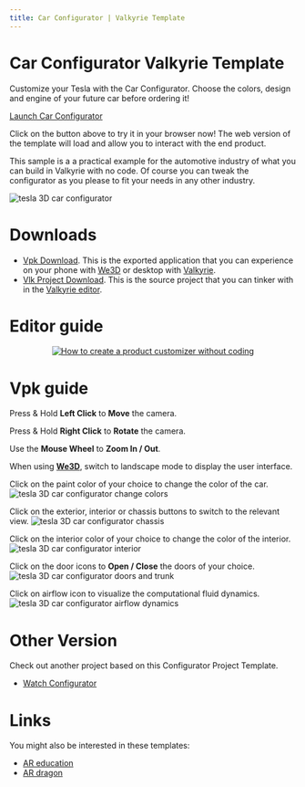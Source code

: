 ```yaml
---
title: Car Configurator | Valkyrie Template
---
```


# Car Configurator Valkyrie Template

Customize your Tesla with the Car Configurator. Choose the colors, design and engine of your future car before ordering it!

<a class="btn btn-primary umami--click--bt_launch_car_configurator" href="/vlk/samples/Car-Configurator/Tesla-Template-Version-1.vpk">Launch Car Configurator</a>

Click on the button above to try it in your browser now! The web version of the template will load and allow you to interact with the end product.

This sample is a a practical example for the automotive industry of what you can build in Valkyrie with no code. Of course you can tweak the configurator as you please to fit your needs in any other industry.

![tesla 3D car configurator](https://cdn2.talansoft.com/ftp/img/tutorial_sample_images/tesla_01.jpg)

# Downloads

- [Vpk Download](https://cdn2.talansoft.com/ftp/samples/Tesla-Template-Version-1.vpk). This is the exported application that you can experience on your phone with [We3D](/vlk/downloads#we3d) or desktop with [Valkyrie](/vlk/downloads#vlk).
- [Vlk Project Download](https://cdn2.talansoft.com/ftp/samples/Tesla-Template-Version-1.zip). This is the source project that you can tinker with in the [Valkyrie editor](/vlk/downloads#vlk).

# Editor guide

<div align="center">
  <a href="https://www.youtube.com/watch?v=YXCvhsdOVjA" target="_blank"><img src="https://cdn2.talansoft.com/ftp/img/tutorial_sample_images/tesla_yt_placeholder.png" alt="How to create a product customizer without coding"></a>
</div>

# Vpk guide

Press & Hold **Left Click** to **Move** the camera.

Press & Hold **Right Click** to **Rotate** the camera.

Use the **Mouse Wheel** to **Zoom In / Out**.

When using **[We3D](/vlk/downloads#we3d)**, switch to landscape mode to display the user interface.

Click on the paint color of your choice to change the color of the car.
![tesla 3D car configurator change colors](https://cdn2.talansoft.com/ftp/img/tutorial_sample_images/tesla_paint_02.gif)

Click on the exterior, interior or chassis buttons to switch to the relevant view.
![tesla 3D car configurator chassis](https://cdn2.talansoft.com/ftp/img/tutorial_sample_images/tesla_view_03.gif)

Click on the interior color of your choice to change the color of the interior.
![tesla 3D car configurator interior](https://cdn2.talansoft.com/ftp/img/tutorial_sample_images/tesla_interior_04.gif)

Click on the door icons to **Open / Close** the doors of your choice.
![tesla 3D car configurator doors and trunk](https://cdn2.talansoft.com/ftp/img/tutorial_sample_images/tesla_doors_05.gif)

Click on airflow icon to visualize the computational fluid dynamics.
![tesla 3D car configurator airflow dynamics](https://cdn2.talansoft.com/ftp/img/tutorial_sample_images/tesla_cfd_06.gif)

# Other Version
Check out another project based on this Configurator Project Template.
- [Watch Configurator](./watch_configurator)

# Links

You might also be interested in these templates:
- [AR education](./ar-education)
- [AR dragon](./ar-dragon)
